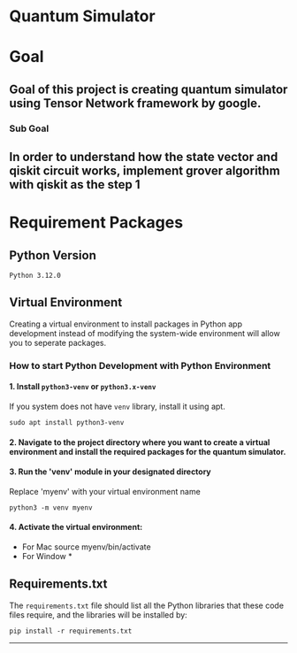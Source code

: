 Quantum Simulator 
===

# Goal 
Goal of this project is creating quantum simulator using Tensor Network framework by google.
---

<!-- TODO -->
### Sub Goal
In order to understand how the state vector and qiskit circuit works, implement grover algorithm with qiskit as the step 1
---

# Requirement Packages

## Python Version
    Python 3.12.0 

## Virtual Environment
Creating a virtual environment to install packages in Python app development instead of modifying the system-wide environment will allow you to seperate packages.

### How to start Python Development with Python Environment
#### 1. Install `python3-venv` or `python3.x-venv`

If you system does not have `venv` library, install it using apt.
>   
    sudo apt install python3-venv

#### 2. Navigate to the project directory where you want to create a virtual environment and install the required packages for the quantum simulator.

#### 3. Run the 'venv' module in your designated directory
Replace 'myenv' with your virtual environment name
>
    python3 -m venv myenv

#### 4. Activate the virtual environment:
* For Mac
    source myenv/bin/activate
* For Window
  * 


## Requirements.txt
The `requirements.txt` file should list all the Python libraries that these code files require, and the libraries will be installed by:
>
    pip install -r requirements.txt
---